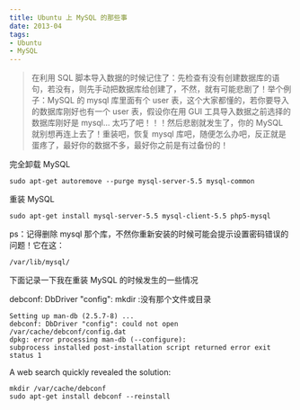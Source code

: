 ```yaml
---
title: Ubuntu 上 MySQL 的那些事
date: 2013-04
tags:
- Ubuntu
- MySQL
---
```

> 在利用 SQL 脚本导入数据的时候记住了：先检查有没有创建数据库的语句，若没有，则先手动把数据库给创建了，不然，就有可能悲剧了！举个例子：MySQL 的 mysql 库里面有个 user 表，这个大家都懂的，若你要导入的数据库刚好也有一个 user 表，假设你在用 GUI 工具导入数据之前选择的数据库刚好是 mysql... 太巧了吧！！！然后悲剧就发生了，你的 MySQL 就别想再连上去了！重装吧，恢复 mysql 库吧，随便怎么办吧，反正就是蛋疼了，最好你的数据不多，最好你之前是有过备份的！


完全卸载 MySQL

`sudo apt-get autoremove --purge mysql-server-5.5 mysql-common`

重装 MySQL

`sudo apt-get install mysql-server-5.5 mysql-client-5.5 php5-mysql`

ps：记得删除 mysql 那个库，不然你重新安装的时候可能会提示设置密码错误的问题！它在这：

`/var/lib/mysql/`

下面记录一下我在重装 MySQL 的时候发生的一些情况	

debconf: DbDriver "config": mkdir :没有那个文件或目录

```
Setting up man-db (2.5.7-8) ...
debconf: DbDriver "config": could not open /var/cache/debconf/config.dat
dpkg: error processing man-db (--configure):
subprocess installed post-installation script returned error exit status 1
```

A web search quickly revealed the solution:

```
mkdir /var/cache/debconf
sudo apt-get install debconf --reinstall
```

